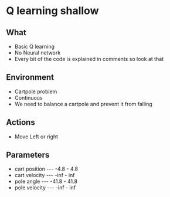 # Q learning shallow

## What
- Basic Q learning
- No Neural network
- Every bit of the code is explained in comments so look at that

## Environment
- Cartpole problem
- Continuous
- We need to balance a cartpole and prevent it from falling

## Actions
- Move Left or right 

## Parameters
- cart position --- -4.8 - 4.8
- cart velocity --- -inf - inf
- pole angle    --- -41.8 - 41.8
- pole velocity --- -inf - inf
 
